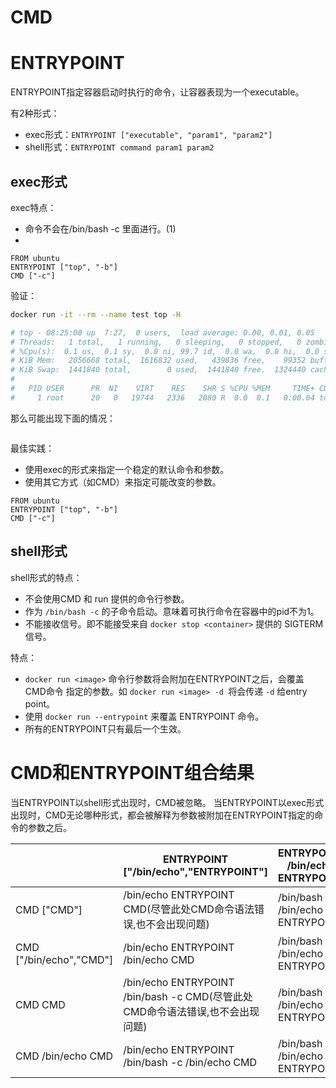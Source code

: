 
# CMD



# ENTRYPOINT

ENTRYPOINT指定容器启动时执行的命令，让容器表现为一个executable。

有2种形式：
- exec形式：`ENTRYPOINT ["executable", "param1", "param2"]`
- shell形式：`ENTRYPOINT command param1 param2`

## exec形式

exec特点：
- 命令不会在/bin/bash -c 里面进行。(1)
- 
```text
FROM ubuntu
ENTRYPOINT ["top", "-b"]
CMD ["-c"]
```
验证：
```bash
docker run -it --rm --name test top -H

# top - 08:25:00 up  7:27,  0 users,  load average: 0.00, 0.01, 0.05
# Threads:   1 total,   1 running,   0 sleeping,   0 stopped,   0 zombie
# %Cpu(s):  0.1 us,  0.1 sy,  0.0 ni, 99.7 id,  0.0 wa,  0.0 hi,  0.0 si,  0.0 st
# KiB Mem:   2056668 total,  1616832 used,   439836 free,    99352 buffers
# KiB Swap:  1441840 total,        0 used,  1441840 free.  1324440 cached Mem
# 
#   PID USER      PR  NI    VIRT    RES    SHR S %CPU %MEM     TIME+ COMMAND
#     1 root      20   0   19744   2336   2080 R  0.0  0.1   0:00.04 top
```


那么可能出现下面的情况：
```bash

```

最佳实践：
- 使用exec的形式来指定一个稳定的默认命令和参数。
- 使用其它方式（如CMD）来指定可能改变的参数。
```text
FROM ubuntu
ENTRYPOINT ["top", "-b"]
CMD ["-c"]
```




## shell形式

shell形式的特点：
- 不会使用CMD 和 run 提供的命令行参数。
- 作为 `/bin/bash -c` 的子命令启动。意味着可执行命令在容器中的pid不为1。
- 不能接收信号。即不能接受来自 `docker stop <container>` 提供的 SIGTERM 信号。



特点：
- `docker run <image>` 命令行参数将会附加在ENTRYPOINT之后，会覆盖 CMD命令 指定的参数。如 `docker run <image> -d `将会传递 `-d` 给entry point。
- 使用 `docker run --entrypoint` 来覆盖 ENTRYPOINT 命令。
- 所有的ENTRYPOINT只有最后一个生效。



# CMD和ENTRYPOINT组合结果

当ENTRYPOINT以shell形式出现时，CMD被忽略。
当ENTRYPOINT以exec形式出现时，CMD无论哪种形式，都会被解释为参数被附加在ENTRYPOINT指定的命令的参数之后。

|                         | ENTRYPOINT ["/bin/echo","ENTRYPOINT"] |ENTRYPOINT /bin/echo ENTRYPOINT|
| ----------------------- | ------------------------------------- | --- |
| CMD ["CMD"]             | /bin/echo ENTRYPOINT CMD(尽管此处CMD命令语法错误,也不会出现问题)|/bin/bash -c /bin/echo ENTRYPOINT|
| CMD ["/bin/echo","CMD"] | /bin/echo ENTRYPOINT /bin/echo CMD    |/bin/bash -c /bin/echo ENTRYPOINT|
| CMD CMD                 |/bin/echo ENTRYPOINT /bin/bash -c CMD(尽管此处CMD命令语法错误,也不会出现问题)|/bin/bash -c /bin/echo ENTRYPOINT|
|CMD /bin/echo CMD|/bin/echo ENTRYPOINT /bin/bash -c /bin/echo CMD|/bin/bash -c /bin/echo ENTRYPOINT|

